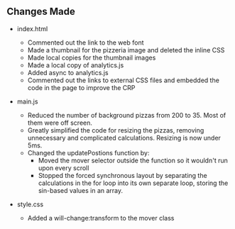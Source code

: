 ## Changes Made

* index.html
	- Commented out the link to the web font
	- Made a thumbnail for the pizzeria image and deleted the inline CSS
	- Made local copies for the thumbnail images
	- Made a local copy of analytics.js
	- Added async to analytics.js
	- Commented out the links to external CSS files and embedded the code in the page to improve the CRP

* main.js
	- Reduced the number of background pizzas from 200 to 35. Most of them were off screen.
	- Greatly simplified the code for resizing the pizzas, removing unnecessary and complicated calculations. Resizing is now under 5ms.
	- Changed the updatePostions function by:
		- Moved the mover selector outside the function so it wouldn't run upon every scroll
		- Stopped the forced synchronous layout by separating the calculations in the for loop into its own separate loop, storing the sin-based values in an array.

* style.css
	- Added a will-change:transform to the mover class
